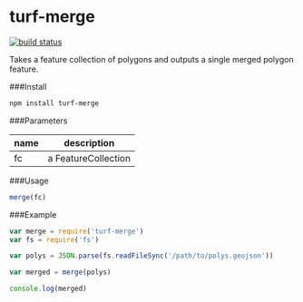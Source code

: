 turf-merge
===========
[![build status](https://secure.travis-ci.org/Turfjs/turf-merge.png)](http://travis-ci.org/Turfjs/turf-merge)

Takes a feature collection of polygons and outputs a single merged polygon feature.

###Install

```sh
npm install turf-merge
```

###Parameters

|name|description|
|---|---|
|fc|a FeatureCollection|

###Usage

```js
merge(fc)
```

###Example

```js
var merge = require('turf-merge')
var fs = require('fs')

var polys = JSON.parse(fs.readFileSync('/path/to/polys.geojson'))

var merged = merge(polys)

console.log(merged)
```

